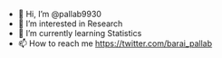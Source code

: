 - 👋 Hi, I’m @pallab9930
- 👀 I’m interested in Research
- 🌱 I’m currently learning Statistics
- 📫 How to reach me https://twitter.com/barai_pallab

<!---
pallab9930/pallab9930 is a ✨ special ✨ repository because its `README.md` (this file) appears on your GitHub profile.
You can click the Preview link to take a look at your changes.
--->
